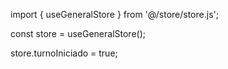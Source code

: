import { useGeneralStore } from '@/store/store.js';

const store = useGeneralStore();

store.turnoIniciado = true; 